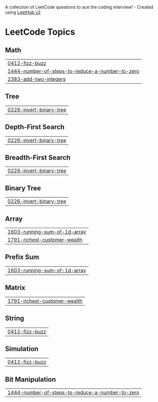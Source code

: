 A collection of LeetCode questions to ace the coding interview! - Created using [LeetHub v2](https://github.com/arunbhardwaj/LeetHub-2.0)
<!---LeetCode Topics Start-->
# LeetCode Topics
## Math
|  |
| ------- |
| [0412-fizz-buzz](https://github.com/maviswisanggeni/LeetCode/tree/master/0412-fizz-buzz) |
| [1444-number-of-steps-to-reduce-a-number-to-zero](https://github.com/maviswisanggeni/LeetCode/tree/master/1444-number-of-steps-to-reduce-a-number-to-zero) |
| [2383-add-two-integers](https://github.com/maviswisanggeni/LeetCode/tree/master/2383-add-two-integers) |
## Tree
|  |
| ------- |
| [0226-invert-binary-tree](https://github.com/maviswisanggeni/LeetCode/tree/master/0226-invert-binary-tree) |
## Depth-First Search
|  |
| ------- |
| [0226-invert-binary-tree](https://github.com/maviswisanggeni/LeetCode/tree/master/0226-invert-binary-tree) |
## Breadth-First Search
|  |
| ------- |
| [0226-invert-binary-tree](https://github.com/maviswisanggeni/LeetCode/tree/master/0226-invert-binary-tree) |
## Binary Tree
|  |
| ------- |
| [0226-invert-binary-tree](https://github.com/maviswisanggeni/LeetCode/tree/master/0226-invert-binary-tree) |
## Array
|  |
| ------- |
| [1603-running-sum-of-1d-array](https://github.com/maviswisanggeni/LeetCode/tree/master/1603-running-sum-of-1d-array) |
| [1791-richest-customer-wealth](https://github.com/maviswisanggeni/LeetCode/tree/master/1791-richest-customer-wealth) |
## Prefix Sum
|  |
| ------- |
| [1603-running-sum-of-1d-array](https://github.com/maviswisanggeni/LeetCode/tree/master/1603-running-sum-of-1d-array) |
## Matrix
|  |
| ------- |
| [1791-richest-customer-wealth](https://github.com/maviswisanggeni/LeetCode/tree/master/1791-richest-customer-wealth) |
## String
|  |
| ------- |
| [0412-fizz-buzz](https://github.com/maviswisanggeni/LeetCode/tree/master/0412-fizz-buzz) |
## Simulation
|  |
| ------- |
| [0412-fizz-buzz](https://github.com/maviswisanggeni/LeetCode/tree/master/0412-fizz-buzz) |
## Bit Manipulation
|  |
| ------- |
| [1444-number-of-steps-to-reduce-a-number-to-zero](https://github.com/maviswisanggeni/LeetCode/tree/master/1444-number-of-steps-to-reduce-a-number-to-zero) |
<!---LeetCode Topics End-->